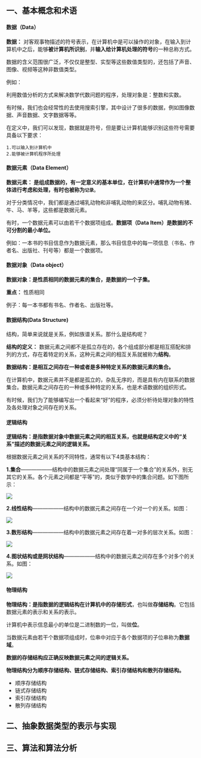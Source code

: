 ## 一、基本概念和术语

#### 数据（Data）
**数据：** 对客观事物描述的符号表示，在计算机中是可以操作的对象，在输入到计算机中之后，能够**被计算机所识别**，并**输入给计算机处理的符号**的一种总称方式。

数据的含义范围很广泛，不仅仅是整型、实型等这些数值类型的，还包括了声音、图像、视频等这种非数值类型。

例如：

利用数值分析的方式来解决数学代数问题的程序，处理对象是：整数和实数。

有时候，我们也会经常性的去使用搜索引擎，其中设计了很多的数据，例如图像数据、声音数据、文字数据等等。

在定义中，我们可以发现，数据就是符号，但是要让计算机能够识别这些符号需要具备以下要求：
  
    1.可以输入到计算机中
    2.能够被计算机程序所处理
    

#### 数据元素（Data Element）
**数据元素： 是组成数据的，有一定意义的基本单位，在计算机中通常作为一个整体进行考虑和处理，有时也被称为`记录`**。

对于分类情况中，我们都是通过哺乳动物和非哺乳动物的来区分。哺乳动物有猪、牛、马、羊等，这些都是数据元素。

有时，一个数据元素可以由若干个数据项组成。**数据项（Data Item）是数据的不可分割的最小单位。**

例如：一本书的书目信息作为数据元素，那么书目信息中的每一项信息（书名、作者名、出版社、刊号等）都是一个数据项。


#### 数据对象（Data object）
**数据对象：是性质相同的数据元素的集合，是数据的一个子集。**

**重点：** 性质相同

例子：每一本书都有书名、作者名、出版社等。

#### 数据结构(Data Structure)
结构，简单来说就是关系，例如族谱关系。那什么是结构呢？

**结构的定义：** 数据元素之间都不是孤立存在的，各个组成部分都是相互搭配和排列的方式，存在着特定的关系，这种元素之间的相互关系就被称为**结构**。

**数据结构：是相互之间存在一种或者是多种特定关系的数据元素的集合。**

在计算机中，数据元素并不是都是孤立的，杂乱无序的，而是具有内在联系的数据集合。数据元素之间存在的一种或多种特定的关系，也是术语数据的组织形式。

有时候，我们为了能够编写出一个看起来“好”的程序，必须分析待处理对象的特性及各处理对象之间存在的关系。

#### 逻辑结构
**逻辑结构：是指数据对象中数据元素之间的相互关系，也就是结构定义中的“关系”描述的数据元素之间的逻辑关系。**

根据数据元素之间关系的不同特性，通常有以下4类基本结构：

**1.集合**——————结构中的数据元素之间处理“同属于一个集合”的关系外，别无其它的关系。各个元素之间都是“平等”的，类似于数学中的集合问题。如下图所示：

![](https://github.com/Soler0502H/Postgraduate_notebook_for_SJTU_Software_Program/blob/master/Images/集合.PNG)

**2.线性结构**——————结构中的数据元素之间存在一个对一个的关系。如图：

![](https://github.com/Soler0502H/Postgraduate_notebook_for_SJTU_Software_Program/blob/master/Images/线性结构.PNG)

**3.数形结构**——————结构中的数据元素之间存在着一对多的层次关系。如图：

![](https://github.com/Soler0502H/Postgraduate_notebook_for_SJTU_Software_Program/blob/master/Images/树形结构.PNG)

**4.图状结构或是网状结构**——————结构中的数据元素之间存在多个对多个的关系。如图：

![](https://github.com/Soler0502H/Postgraduate_notebook_for_SJTU_Software_Program/blob/master/Images/图结构.PNG)

#### 物理结构
**物理结构：是指数据的逻辑结构在计算机中的存储形式**，也叫做**存储结构**。它包括数据元素的表示和关系的表示。

计算机中表示信息最小的单位是二进制数的一位，叫做**位**。

当数据元素由若干个数据项组成时，位串中对应于各个数据项的子位串称为**数据域**。

**数据的存储结构应正确反映数据元素之间的逻辑关系。**

**物理结构分为顺序存储结构、链式存储结构、索引存储结构和散列存储结构。**
  
  - 顺序存储结构
  - 链式存储结构
  - 索引存储结构
  - 散列存储结构

## 二、抽象数据类型的表示与实现

## 三、算法和算法分析


